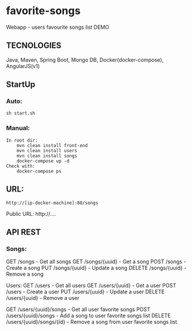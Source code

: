 # favorite-songs
Webapp - users favourite songs list DEMO

## TECNOLOGIES
Java, Maven, Spring Boot, Mongo DB, Docker(docker-compose), AngularJS(v1)

## StartUp
### Auto:
    sh start.sh
### Manual:
    In root dir:
        mvn clean install front-end
        mvn clean install users
        mvn clean install songs
        docker-compose up -d
    Check with:
        docker-compose ps

## URL: 
    http://[ip-docker-machine]:80/songs
Public URL:
    http://....

## API REST

### Songs:
GET     /songs              - Get all songs
GET     /songs/{uuid}       - Get a song
POST    /songs              - Create a song
PUT     /songs/{uuid}       - Update a song
DELETE  /songs/{uuid}       - Remove a song

Users:
GET     /users              - Get all users
GET     /users/{uuid}       - Get a user
POST    /users              - Create a user
PUT     /users/{uuid}       - Update a user
DELETE  /users/{uuid}       - Remove a user

GET     /users/{uuid}/songs         - Get all user favorite songs
POST    /users/{uuid}/songs         - Add a song to user favorite songs list
DELETE  /users/{uuid}/songs/{id}    - Remove a song from user favorite songs list
